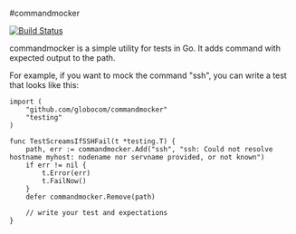 #commandmocker

[![Build Status](https://secure.travis-ci.org/globocom/commandmocker.png?branch=master)](http://travis-ci.org/globocom/commandmocker)

commandmocker is a simple utility for tests in Go. It adds command with expected output to the path.

For example, if you want to mock the command "ssh", you can write a test that looks like this:

    import (
        "github.com/globocom/commandmocker"
        "testing"
    )

    func TestScreamsIfSSHFail(t *testing.T) {
        path, err := commandmocker.Add("ssh", "ssh: Could not resolve hostname myhost: nodename nor servname provided, or not known")
        if err != nil {
            t.Error(err)
            t.FailNow()
        }
        defer commandmocker.Remove(path)

        // write your test and expectations
    }

